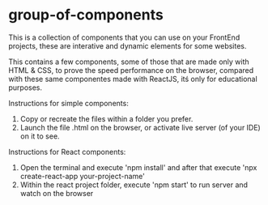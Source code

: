# group-of-components
This is a collection of components that you can use on your FrontEnd projects, these are interative and dynamic elements for some websites.

This contains a few components, some of those that are made only with HTML & CSS, to prove the speed performance on the browser, compared with these same componentes made with ReactJS, itś only for educational purposes.

Instructions for simple components:

1. Copy or recreate the files within a folder you prefer.
2. Launch the file .html on the browser, or activate live server (of your IDE) on it to see.

Instructions for React components: 

1. Open the terminal and execute 'npm install' and after that execute 'npx create-react-app your-project-name'
2. Within the react project folder, execute 'npm start' to run server and watch on the browser
